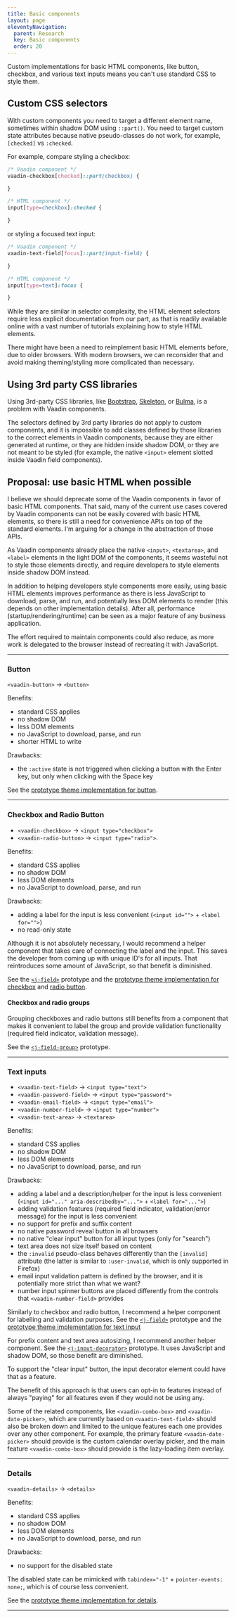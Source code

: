 ```yaml
---
title: Basic components
layout: page
eleventyNavigation:
  parent: Research
  key: Basic components
  order: 20
---
```


Custom implementations for basic HTML components, like button, checkbox, and various text inputs means you can't use standard CSS to style them.

## Custom CSS selectors
With custom components you need to target a different element name, sometimes within shadow DOM using `::part()`. You need to target custom state attributes because native pseudo-classes do not work, for example, `[checked]` vs `:checked`.

For example, compare styling a checkbox:
```css
/* Vaadin component */
vaadin-checkbox[checked]::part(checkbox) {

}

/* HTML component */
input[type=checkbox]:checked {

}
```
or styling a focused text input:
```css
/* Vaadin component */
vaadin-text-field[focus]::part(input-field) {

}

/* HTML component */
input[type=text]:focus {

}
```
While they are similar in selector complexity, the HTML element selectors require less explicit documentation from our part, as that is readily available online with a vast number of tutorials explaining how to style HTML elements.

There might have been a need to reimplement basic HTML elements before, due to older browsers. With modern browsers, we can reconsider that and avoid making theming/styling more complicated than necessary.

## Using 3rd party CSS libraries

Using 3rd-party CSS libraries, like [Bootstrap](http://getbootstrap.com), [Skeleton](http://getskeleton.com), or [Bulma](https://bulma.io), is a problem with Vaadin components.

The selectors defined by 3rd party libraries do not apply to custom components, and it is impossible to add classes defined by those libraries to the correct elements in Vaadin components, because they are either generated at runtime, or they are hidden inside shadow DOM, or they are not meant to be styled (for example, the native `<input>` element slotted inside Vaadin field components).

## Proposal: use basic HTML when possible

I believe we should deprecate some of the Vaadin components in favor of basic HTML components. That said, many of the current use cases covered by Vaadin components can not be easily covered with basic HTML elements, so there is still a need for convenience APIs on top of the standard elements. I'm arguing for a change in the abstraction of those APIs.

As Vaadin components already place the native `<input>`, `<textarea>`, and `<label>` elements in the light DOM of the components, it seems wasteful not to style those elements directly, and require developers to style elements inside shadow DOM instead.

In addition to helping developers style components more easily, using basic HTML elements improves performance as there is less JavaScript to download, parse, and run, and potentially less DOM elements to render (this depends on other implementation details). After all, performance (startup/rendering/runtime) can be seen as a major feature of any business application.

The effort required to maintain components could also reduce, as more work is delegated to the browser instead of recreating it with JavaScript.

---


### Button

`<vaadin-button>` → `<button>`

Benefits:
- standard CSS applies
- no shadow DOM
- less DOM elements
- no JavaScript to download, parse, and run
- shorter HTML to write

Drawbacks:
- the `:active` state is not triggered when clicking a button with the Enter key, but only when clicking with the Space key

See the [prototype theme implementation for button](/prototypes/component-themes/#button).

---

### Checkbox and Radio Button

- `<vaadin-checkbox>` → `<input type="checkbox">`
- `<vaadin-radio-button>` → `<input type="radio">`.

Benefits:
- standard CSS applies
- no shadow DOM
- less DOM elements
- no JavaScript to download, parse, and run

Drawbacks:
- adding a label for the input is less convenient (`<input id="">` + `<label for="">`)
- no read-only state

Although it is not absolutely necessary, I would recommend a helper component that takes care of connecting the label and the input. This saves the developer from coming up with unique ID's for all inputs. That reintroduces some amount of JavaScript, so that benefit is diminished.

See the [`<j-field>`](/prototypes/field/#checkbox) prototype and the [prototype theme implementation for checkbox](/prototypes/component-themes/#radio-button) and [radio button](/prototypes/component-themes/#checkbox).

#### Checkbox and radio groups

Grouping checkboxes and radio buttons still benefits from a component that makes it convenient to label the group and provide validation functionality (required field indicator, validation message).

See the [`<j-field-group>`](/prototypes/field/#field-group) prototype.

---

### Text inputs

- `<vaadin-text-field>` → `<input type="text">`
- `<vaadin-password-field>` → `<input type="password">`
- `<vaadin-email-field>` → `<input type="email">`
- `<vaadin-number-field>` → `<input type="number">`
- `<vaadin-text-area>` → `<textarea>`

Benefits:
- standard CSS applies
- no shadow DOM
- less DOM elements
- no JavaScript to download, parse, and run

Drawbacks:
- adding a label and a description/helper for the input is less convenient (`<input id="..." aria-describedby="...">` + `<label for="...">`)
- adding validation features (required field indicator, validation/error message) for the input is less convenient
- no support for prefix and suffix content
- no native password reveal button in all browsers
- no native "clear input" button for all input types (only for "search")
- text area does not size itself based on content
- the `:invalid` pseudo-class behaves differently than the `[invalid]` attribute (the latter is similar to `:user-invalid`, which is only supported in Firefox)
- email input validation pattern is defined by the browser, and it is potentially more strict than what we want?
- number input spinner buttons are placed differently from the controls that `<vaadin-number-field>` provides

Similarly to checkbox and radio button, I recommend a helper component for labelling and validation purposes. See the [`<j-field>`](/prototypes/field/) prototype and the [prototype theme implementation for text input](/prototypes/component-themes/#text-input)

For prefix content and text area autosizing, I recommend another helper component. See the [`<j-input-decorator>`](/prototypes/input-decorator/) prototype. It uses JavaScript and shadow DOM, so those benefit are diminished.

To support the "clear input" button, the input decorator element could have that as a feature.

The benefit of this approach is that users can opt-in to features instead of always "paying" for all features even if they would not be using any.

Some of the related components, like `<vaadin-combo-box>` and `<vaadin-date-picker>`, which are currently based on `<vaadin-text-field>` should also be broken down and limited to the unique features each one provides over any other component. For example, the primary feature `<vaadin-date-picker>` should provide is the custom calendar overlay picker, and the main feature `<vaadin-combo-box>` should provide is the lazy-loading item overlay.


---


### Details

`<vaadin-details>` → `<details>`

Benefits:
- standard CSS applies
- no shadow DOM
- less DOM elements
- no JavaScript to download, parse, and run

Drawbacks:
- no support for the disabled state

The disabled state can be mimicked with `tabindex="-1"` + `pointer-events: none;`, which is of course less convenient.

See the [prototype theme implementation for details](/prototypes/component-themes/#details).

---

<!-- ### `<vaadin-progress-bar>` → `<meter>` -->
